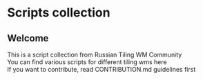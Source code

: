 # Scripts collection

## Welcome

This is a script collection from Russian Tiling WM Community  
You can find various scripts for different tiling wms here  
If you want to contribute, read CONTRIBUTION.md guidelines first

